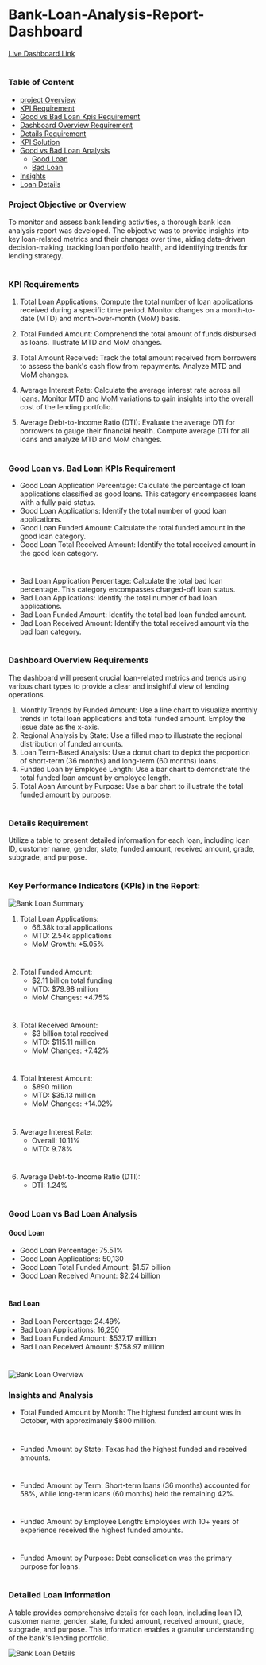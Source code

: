 # Bank-Loan-Analysis-Report-Dashboard

[Live Dashboard Link](https://www.novypro.com/project/bank-loan-analysis-dashboard-2)

#

### Table of Content
 * [project Overview](#project-objective-or-overview)
 * [KPI Requirement](#kpi-requirements)
 * [Good vs Bad Loan Kpis Requirement](#good-loan-vs-bad-loan-kpis-requirement)
 * [Dashboard Overview Requirement](#dashboard-overview-requirements)
 * [Details Requirement](#details-requirement)
 * [KPI Solution](#key-performance-indicators-kpis-in-the-report)
 * [Good vs Bad Loan Analysis](#good-loan-vs-bad-loan-analysis)
     * [Good Loan](#good-loan)
     * [Bad Loan](#bad-loan)
 * [Insights](#insights-and-analysis)
 * [Loan Details](#detailed-loan-information)

### Project Objective or Overview
To monitor and assess bank lending activities, a thorough bank loan analysis report was developed. The objective was to provide insights into key loan-related metrics and their changes over time, aiding data-driven decision-making, tracking loan portfolio health, and identifying trends for lending strategy.
#

### KPI Requirements
1. Total Loan Applications: Compute the total number of loan applications received during a specific time period. Monitor changes on a month-to-date (MTD) and month-over-month (MoM) basis.

2. Total Funded Amount: Comprehend the total amount of funds disbursed as loans. Illustrate MTD and MoM changes.

3. Total Amount Received: Track the total amount received from borrowers to assess the bank's cash flow from repayments. Analyze MTD and MoM changes.

4. Average Interest Rate: Calculate the average interest rate across all loans. Monitor MTD and MoM variations to gain insights into the overall cost of the lending portfolio.

5. Average Debt-to-Income Ratio (DTI): Evaluate the average DTI for borrowers to gauge their financial health. Compute average DTI for all loans and analyze MTD and MoM changes.
#

### Good Loan vs. Bad Loan KPIs Requirement

 * Good Loan Application Percentage: Calculate the percentage of loan applications classified as good loans. This category encompasses loans with a fully paid status.
 * Good Loan Applications: Identify the total number of good loan applications.
 * Good Loan Funded Amount: Calculate the total funded amount in the good loan category.
 * Good Loan Total Received Amount: Identify the total received amount in the good loan category.
#
 * Bad Loan Application Percentage: Calculate the total bad loan percentage. This category encompasses charged-off loan status.
 * Bad Loan Applications: Identify the total number of bad loan applications.
 * Bad Loan Funded Amount: Identify the total bad loan funded amount.
 * Bad Loan Received Amount: Identify the total received amount via the bad loan category.
#

### Dashboard Overview Requirements

The dashboard will present crucial loan-related metrics and trends using various chart types to provide a clear and insightful view of lending operations.

1. Monthly Trends by Funded Amount: Use a line chart to visualize monthly trends in total loan applications and total funded amount. Employ the issue date as the x-axis.
2. Regional Analysis by State: Use a filled map to illustrate the regional distribution of funded amounts.
3. Loan Term-Based Analysis: Use a donut chart to depict the proportion of short-term (36 months) and long-term (60 months) loans.
4. Funded Loan by Employee Length: Use a bar chart to demonstrate the total funded loan amount by employee length.
5. Total Aoan Amount by Purpose: Use a bar chart to illustrate the total funded amount by purpose.
#

### Details Requirement
Utilize a table to present detailed information for each loan, including loan ID, customer name, gender, state, funded amount, received amount, grade, subgrade, and purpose.

#
#

### Key Performance Indicators (KPIs) in the Report:

![Bank Loan Summary](https://github.com/PriyanshuK10/Bank_loan_Analysis_Dasboard/assets/156614225/d8aa00f2-3be0-4b5e-bb55-3da8ce973599)

1. Total Loan Applications:
   * 66.38k total applications
   * MTD: 2.54k applications
   * MoM Growth: +5.05%
     
#
2. Total Funded Amount:
   * $2.11 billion total funding
   * MTD: $79.98 million
   * MoM Changes: +4.75%

#
3. Total Received Amount:
   * $3 billion total received
   * MTD: $115.11 million
   * MoM Changes: +7.42%
     
#
4. Total Interest Amount:
   * $890 million
   * MTD: $35.13 million
   * MoM Changes: +14.02%

#
5. Average Interest Rate:
   * Overall: 10.11%
   * MTD: 9.78%

#

6. Average Debt-to-Income Ratio (DTI):
   * DTI: 1.24%

#


### Good Loan vs Bad Loan Analysis

#### Good Loan 
  * Good Loan Percentage: 75.51%
  * Good Loan Applications: 50,130
  * Good Loan Total Funded Amount: $1.57 billion
  * Good Loan Received Amount: $2.24 billion

#

#### Bad Loan
 * Bad Loan Percentage: 24.49%
 * Bad Loan Applications: 16,250
 * Bad Loan Funded Amount: $537.17 million
 * Bad Loan Received Amount: $758.97 million

#

![Bank Loan Overview](https://github.com/PriyanshuK10/Bank_loan_Analysis_Dasboard/assets/156614225/5661240a-a322-43ba-8f49-6cb4d1e81cad)


### Insights and Analysis
* Total Funded Amount by Month: 
The highest funded amount was in October, with approximately $800 million.

#

* Funded Amount by State: 
Texas had the highest funded and received amounts.

#

* Funded Amount by Term: 
Short-term loans (36 months) accounted for 58%, while long-term loans (60 months) held the remaining 42%.

#

* Funded Amount by Employee Length: 
Employees with 10+ years of experience received the highest funded amounts.

#

* Funded Amount by Purpose: 
Debt consolidation was the primary purpose for loans.

#

### Detailed Loan Information
A table provides comprehensive details for each loan, including loan ID, customer name, gender, state, funded amount, received amount, grade, subgrade, and purpose. This information enables a granular understanding of the bank's lending portfolio.

![Bank Loan Details](https://github.com/PriyanshuK10/Bank_loan_Analysis_Dasboard/assets/156614225/bac2e704-ee2a-4f8a-8e3f-e9ac9d84f508)
#

